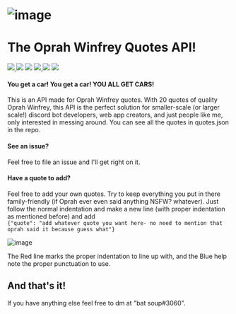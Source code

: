 # ![image](https://user-images.githubusercontent.com/83473782/139340482-6b73e273-8fef-4482-95f8-680dc3940c94.png)
# The Oprah Winfrey Quotes API!
<a href='https://flask.palletsprojects.com/en/2.0.x/'> <img src ='https://img.shields.io/badge/dependecies-flask%202.0.2-violet' /> </a> <img src ='https://img.shields.io/badge/stability-experimental-important'/> <img src = 'https://img.shields.io/badge/version-1.0.0-brightgreen' /> <a href='https://www.python.org/downloads/'> <img src ='https://img.shields.io/badge/python-v3.9-blue'/> </a> <img src='https://img.shields.io/badge/supported%20os-Windows%20%7C%20MacOS%20%7C%20Linux-darkgreen'/> <img src='https://img.shields.io/badge/build-passing-darkgreen'/>

#### You get a car! You get a car! YOU ALL GET CARS!

This is an API made for Oprah Winfrey quotes. With 20 quotes of quality Oprah Winfrey, this API is the perfect solution for smaller-scale (or larger scale!) discord bot
developers, web app creators, and just people like me, only interested in messing around. You can see all the quotes in quotes.json in the repo.

#### See an issue?

Feel free to file an issue and I'll get right on it.

#### Have a quote to add?

Feel free to add your own quotes. Try to keep everything you put in there family-friendly (if Oprah ever even said anything NSFW? whatever). Just follow the normal indentation and
make a new line (with proper indentation as mentioned before) and add 
<br>
```{"quote": "add whatever quote you want here- no need to mention that oprah said it because guess what"}```

![image](https://user-images.githubusercontent.com/83473782/139338064-51f502a8-58c3-44f4-a82b-8e9a87c83c54.png)

The Red line marks the proper indentation to line up with, and the Blue help note the proper punctuation to use.


## And that's it!
If you have anything else feel free to dm at "bat soup#3060".
